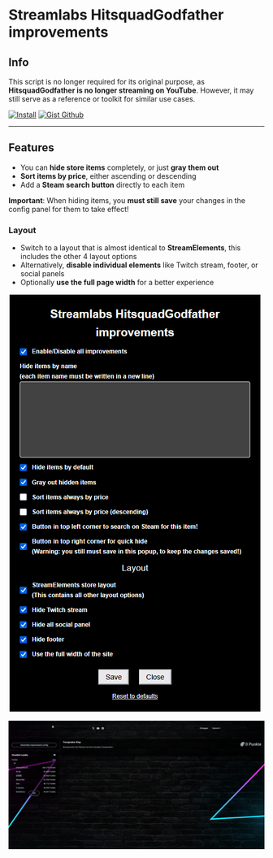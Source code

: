# Streamlabs HitsquadGodfather improvements

## Info

This script is no longer required for its original purpose, as **HitsquadGodfather is no longer streaming on YouTube**.
However, it may still serve as a reference or toolkit for similar use cases.

[![Install](https://img.shields.io/badge/install-userscript-orange?style=for-the-badge&logo=tampermonkey)](https://gist.github.com/Kurotaku-sama/8060c7ef62397e817761f400c74499c7/raw/Streamlabs%2520HitsquadGodfather%2520improvements.user.js) [![Gist Github](https://img.shields.io/badge/gist-github-orange?style=for-the-badge&logo=github)](https://gist.github.com/Kurotaku-sama/8060c7ef62397e817761f400c74499c7)

---

## Features

- You can **hide store items** completely, or just **gray them out**
- **Sort items by price**, either ascending or descending
- Add a **Steam search button** directly to each item

**Important**: When hiding items, you **must still save** your changes in the config panel for them to take effect!

### Layout

- Switch to a layout that is almost identical to **StreamElements**, this includes the other 4 layout options
- Alternatively, **disable individual elements** like Twitch stream, footer, or social panels
- Optionally **use the full page width** for a better experience

![Settings](settings.png)

![Website](website.png)